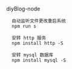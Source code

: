 diyBlog-node

``` base
  自动监听文件更改重启系统
  npm run s

```

``` base
  安转 http 服务
  npm install http -S

  安转 mysql 数据库
  npm install mysql -S

```